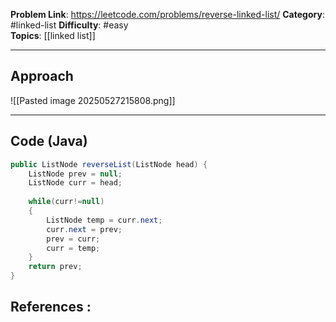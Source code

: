 
**Problem Link**: https://leetcode.com/problems/reverse-linked-list/
**Category**: #linked-list
**Difficulty**: #easy  
**Topics**: [[linked list]]  

---

## Approach

![[Pasted image 20250527215808.png]]

---

## Code (Java)

```java
public ListNode reverseList(ListNode head) {
	ListNode prev = null;	
	ListNode curr = head;
	
	while(curr!=null)	
	{	
		ListNode temp = curr.next;		
		curr.next = prev;		
		prev = curr;		
		curr = temp;	
	}	
	return prev;
}

```


## References :